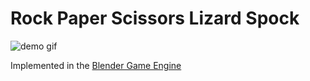 # Rock Paper Scissors Lizard Spock

![demo gif](https://cloud.githubusercontent.com/assets/11167504/24236857/f56bbee6-0f60-11e7-9e7b-eabcd039010d.gif)

Implemented in the [Blender Game Engine](https://docs.blender.org/manual/en/dev/game_engine/introduction.html)

